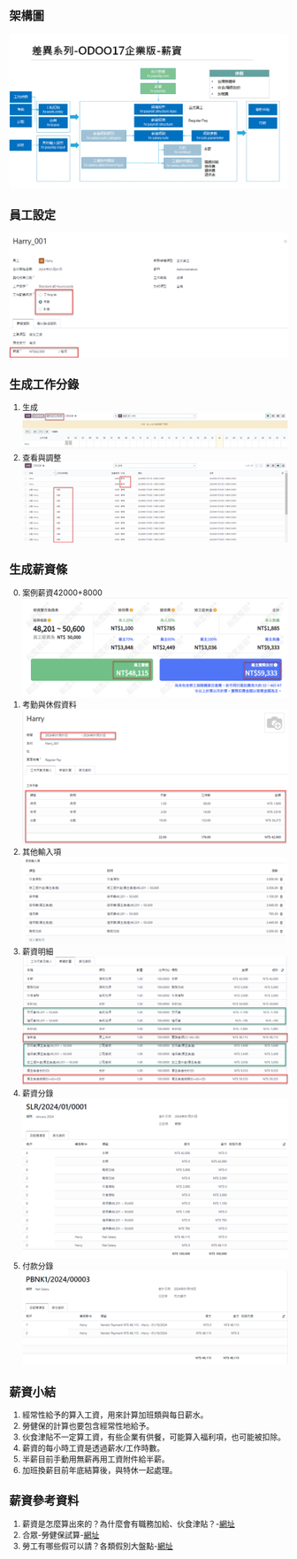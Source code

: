 ## 架構圖
![Alt text](https://github.com/ksharry/2024-ODOO17-Enterprise-Plan/blob/main/pic/F172611.png?raw=true)

## 員工設定
 ![Alt text](https://github.com/ksharry/2024-ODOO17-Enterprise-Plan/blob/main/pic/F172601.png?raw=true)

## 生成工作分錄
1. 生成
 ![Alt text](https://github.com/ksharry/2024-ODOO17-Enterprise-Plan/blob/main/pic/F172603.png?raw=true)
2. 查看與調整
 ![Alt text](https://github.com/ksharry/2024-ODOO17-Enterprise-Plan/blob/main/pic/F172604.png?raw=true)

## 生成薪資條
0. 案例薪資42000+8000
![Alt text](https://github.com/ksharry/2024-ODOO17-Enterprise-Plan/blob/main/pic/F172610.png?raw=true)
1. 考勤與休假資料
 ![Alt text](https://github.com/ksharry/2024-ODOO17-Enterprise-Plan/blob/main/pic/F172605.png?raw=true)
2. 其他輸入項
 ![Alt text](https://github.com/ksharry/2024-ODOO17-Enterprise-Plan/blob/main/pic/F172606.png?raw=true)
3. 薪資明細
 ![Alt text](https://github.com/ksharry/2024-ODOO17-Enterprise-Plan/blob/main/pic/F172607.png?raw=true)
4. 薪資分錄
 ![Alt text](https://github.com/ksharry/2024-ODOO17-Enterprise-Plan/blob/main/pic/F172608.png?raw=true)
5. 付款分錄
 ![Alt text](https://github.com/ksharry/2024-ODOO17-Enterprise-Plan/blob/main/pic/F172609.png?raw=true)


## 薪資小結
1. 經常性給予的算入工資，用來計算加班類與每日薪水。
2. 勞健保的計算也要包含經常性地給予。
3. 伙食津貼不一定算工資，有些企業有供餐，可能算入福利項，也可能被扣除。
4. 薪資的每小時工資是透過薪水/工作時數。
5. 半薪目前手動用無薪再用工資附件給半薪。
6. 加班換薪目前年底結算後，與特休一起處理。

## 薪資參考資料
1. 薪資是怎麼算出來的？為什麼會有職務加給、伙食津貼？-[網址](https://vip.104.com.tw/preLogin/recruiterForum/post/81007)
2. 合眾-勞健保試算-[網址](https://hztax.com.tw/tool/NHI.php)
3. 勞工有哪些假可以請？各類假別大盤點-[網址](https://vip.104.com.tw/preLogin/recruiterForum/post/59163)
